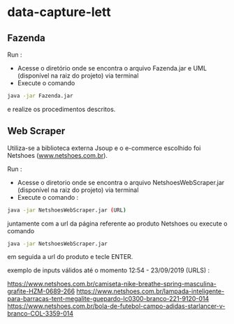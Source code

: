 # data-capture-lett

## Fazenda
   
Run : 

* Acesse o diretório onde se encontra o arquivo Fazenda.jar e UML (disponível na raiz do projeto) via terminal
* Execute o comando 
```bash 
java -jar Fazenda.jar
```
e realize os procedimentos descritos.



## Web Scraper
   
Utiliza-se a biblioteca externa Jsoup e o e-commerce escolhido foi Netshoes (www.netshoes.com.br).

Run : 

* Acesse o diretorio onde se encontra o arquivo NetshoesWebScraper.jar (disponível na raiz do projeto) via terminal
* Execute o comando :
```bash 
java -jar NetshoesWebScraper.jar (URL)
``` 
juntamente com a url da página referente ao produto Netshoes ou execute o comando
```bash 
java -jar NetshoesWebScraper.jar
```
em seguida a url do produto e tecle ENTER.

exemplo de inputs válidos até o momento 12:54 - 23/09/2019 (URLS) : 

https://www.netshoes.com.br/camiseta-nike-breathe-spring-masculina-grafite-HZM-0689-266
https://www.netshoes.com.br/lampada-inteligente-para-barracas-tent-megalite-guepardo-lc0300-branco-221-9120-014	
https://www.netshoes.com.br/bola-de-futebol-campo-adidas-starlancer-v-branco-COL-3359-014



